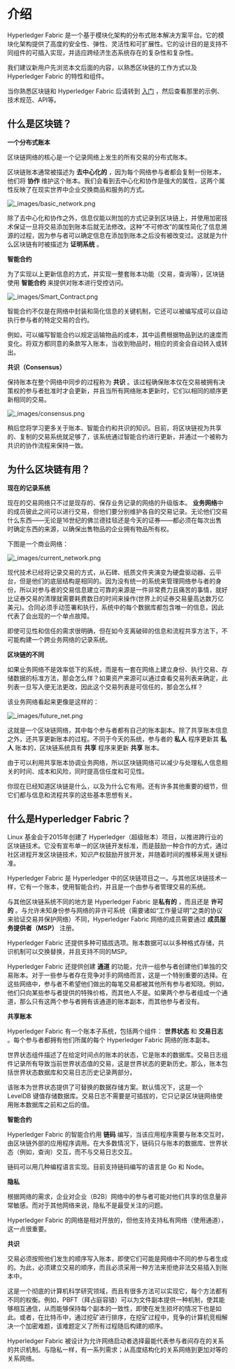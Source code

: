 # 介绍

Hyperledger Fabric 是一个基于模块化架构的分布式账本解决方案平台。它的模块化架构提供了高度的安全性、弹性、灵活性和可扩展性。它的设计目的是支持不同组件的可插入实现，并适应跨经济生态系统存在的复杂性和复杂性。

我们建议新用户先浏览本文后面的内容，以熟悉区块链的工作方式以及 Hyperledger Fabric 的特性和组件。

当你熟悉区块链和 Hyperledger Fabric 后请转到 [入门](https://hyperledger-fabric.readthedocs.io/zh_CN/release-2.2/getting_started.html) ，然后查看那里的示例、技术规范、API等。

## 什么是区块链？

**一个分布式账本**

区块链网络的核心是一个记录网络上发生的所有交易的分布式账本。

区块链账本通常被描述为 **去中心化的** ，因为每个网络参与者都会复制一份账本，他们将 **协作** 维护这个账本。我们会看到去中心化和协作是强大的属性，这两个属性反映了在现实世界中企业交换商品和服务的方式。

![_images/basic_network.png](https://hyperledger-fabric.readthedocs.io/zh_CN/release-2.2/_images/basic_network.png)

除了去中心化和协作之外，信息仅能以附加的方式记录到区块链上，并使用加密技术保证一旦将交易添加到账本后就无法修改。这种“不可修改”的属性简化了信息溯源的过程，因为参与者可以确定信息在添加到账本之后没有被改变过。这就是为什么区块链有时被描述为 **证明系统** 。

**智能合约**

为了实现以上更新信息的方式，并实现一整套账本功能（交易，查询等），区块链使用 **智能合约** 来提供对账本进行受控访问。

![_images/Smart_Contract.png](https://hyperledger-fabric.readthedocs.io/zh_CN/release-2.2/_images/Smart_Contract.png)

智能合约不仅是在网络中封装和简化信息的关键机制，它还可以被编写成可以自动执行参与者的特定交易的合约。

例如，可以编写智能合约以规定运输物品的成本，其中运费根据物品到达的速度而变化。将双方都同意的条款写入账本，当收到物品时，相应的资金会自动转入或转出。

**共识（**Consensus**）**

保持账本在整个网络中同步的过程称为 **共识** 。该过程确保账本仅在交易被拥有决策权的参与者批准时才会更新，并且当所有网络账本更新时，它们以相同的顺序更新相同的交易。

![_images/consensus.png](https://hyperledger-fabric.readthedocs.io/zh_CN/release-2.2/_images/consensus.png)

稍后您将学习更多关于账本、智能合约和共识的知识。目前，将区块链视为共享的、复制的交易系统就足够了，该系统通过智能合约进行更新，并通过一个被称为共识的协作流程来保持一致。

## 为什么区块链有用？

**现在的记录系统**

现在的交易网络只不过是现存的、保存业务记录的网络的升级版本。 **业务网络**中的成员彼此之间可以进行交易，但他们要分别维护各自的交易记录。无论他们交易什么东西——无论是16世纪的佛兰德挂毯还是今天的证券——都必须在每次出售时确定东西的来源，以确保出售物品的企业拥有物品所有权。

下图是一个商业网络：

![_images/current_network.png](https://hyperledger-fabric.readthedocs.io/zh_CN/release-2.2/_images/current_network.png)

现代技术已经将记录交易的方式，从石碑、纸质文件夹演变为硬盘驱动器、云平台，但是他们的底层结构是相同的。因为没有统一的系统来管理网络参与者的身份，所以对参与者的交易信息建立可靠的来源是一件非常费力且痛苦的事情，就好比证券交易的清理就需要耗费数日的时间来操作(世界上的证券交易量高达数万亿美元)。合同必须手动签署和执行，系统中的每个数据库都包含唯一的信息，因此代表了会出现的一个单点故障。

即使可见性和信任的需求很明确，但在如今支离破碎的信息和流程共享方法下，不可能构建一个跨业务网络的记录系统。

**区块链的不同**

如果业务网络不是效率低下的系统，而是有一套在网络上建立身份、执行交易、存储数据的标准方法，那会怎么样？如果资产来源可以通过查看交易列表来确定，此列表一旦写入便无法更改，因此这个交易列表是可信任的，那会怎么样？

该业务网络看起来更像是这样的：

![_images/future_net.png](https://hyperledger-fabric.readthedocs.io/zh_CN/release-2.2/_images/future_net.png)

这就是一个区块链网络，其中每个参与者都有自己的账本副本。除了共享账本信息之外，还共享更新账本的过程。不同于今天的系统，参与者的 **私人** 程序更新其 **私人** 账本的，区块链系统具有 **共享** 程序来更新 **共享** 账本。

由于可以利用共享账本协调业务网络，所以区块链网络可以减少与处理私人信息相关的时间、成本和风险，同时提高信任度和可见性。

你现在已经知道区块链是什么，以及为什么它有用。还有许多其他重要的细节，但它们都与信息和流程共享的这些基本思想有关。

## 什么是Hyperledger Fabric？

Linux 基金会于2015年创建了 Hyperledger（超级账本）项目，以推进跨行业的区块链技术。它没有宣布单一的区块链开发标准，而是鼓励一种合作的方式，通过社区进程开发区块链技术，知识产权鼓励开放开发，并随着时间的推移采用关键标准。

Hyperledger Fabric 是 Hyperledger 中的区块链项目之一。与其他区块链技术一样，它有一个账本，使用智能合约，并且是一个由参与者管理交易的系统。

与其他区块链系统不同的地方是 Hyperledger Fabric 是**私有的** ，而且还是 **许可的** 。与允许未知身份参与网络的非许可系统（需要诸如“工作量证明”之类的协议来验证交易并保护网络）不同，Hyperledger Fabric 网络的成员需要通过 **成员服务提供者（MSP）** 注册。

Hyperledger Fabric 还提供多种可插拔选项。账本数据可以以多种格式存储，共识机制可以交换替换，并且支持不同的MSP。

Hyperledger Fabric 还提供创建 **通道** 的功能，允许一组参与者创建他们单独的交易账本。对于一些参与者存在竞争对手的网络而言，这是一个特别重要的选择。在这些网络中，参与者不希望他们做出的每笔交易都被其他所有参与者知晓。例如，他们只向某些参与者提供的特殊价格，而其他人不是。如果两个参与者组成一个通道，那么只有这两个参与者拥有该通道的账本副本，而其他参与者没有。

**共享账本**

Hyperledger Fabric 有一个账本子系统，包括两个组件： **世界状态** 和 **交易日志** 。每个参与者都拥有他们所属的每个 Hyperledger Fabric 网络的账本副本。

世界状态组件描述了在给定时间点的账本的状态，它是账本的数据库。交易日志组件记录所有导致当前世界状态值的交易，这是世界状态的更新历史。那么，账本包括世界状态数据库和交易日志历史记录两部分。

该账本为世界状态提供了可替换的数据存储方案。默认情况下，这是一个 LevelDB 键值存储数据库。交易日志不需要是可插拔的，它只记录区块链网络使用账本数据库之前和之后的值。

**智能合约**

Hyperledger Fabric 的智能合约用 **链码** 编写，当该应用程序需要与账本交互时，由区块链外部的应用程序调用。在大多数情况下，链码只与账本的数据库、世界状态（例如，查询）交互，而不与交易日志交互。

链码可以用几种编程语言实现。目前支持链码编写的语言是 Go 和 Node。

**隐私**

根据网络的需求，企业对企业（B2B）网络中的参与者可能对他们共享的信息量非常敏感。而对于其他网络来说，隐私不是最受关注的问题。

Hyperledger Fabric 的网络是相对开放的，但他支持支持私有网络（使用通道），这一点很重要。

**共识**

交易必须按照他们发生的顺序写入账本，即使它们可能是网络中不同的参与者生成的。为此，必须建立交易的顺序，而且必须采用一种方法来拒绝非法交易插入到账本中。

这是一个彻底的计算机科学研究领域，而且有很多方法可以实现它，每个方法都有不同的权衡。例如，PBFT（拜占庭容错）可以为文件副本提供一种机制，使其能够相互通信，从而能够保持每个副本的一致性，即使在发生损坏的情况下也是如此。或者，在比特币中，通过挖矿进行排序，在挖矿过程中，竞争的计算机竞相解决一个加密难题，该难题定义了所有过程随后构建的顺序。

Hyperledger Fabric 被设计为允许网络启动者选择最能代表参与者间存在的关系的共识机制。与隐私一样，有一系列需求；从高度结构化的关系网络到更加对等的关系网络。


